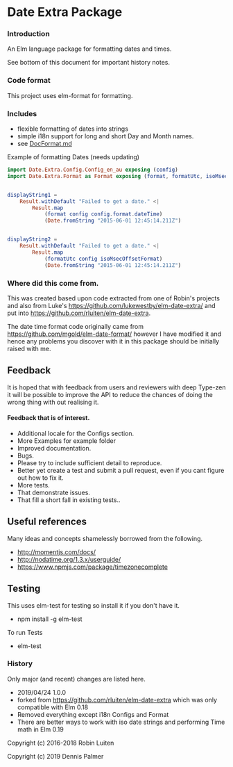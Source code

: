 # Date Extra Package

### Introduction

An Elm language package for formatting dates and times.

See bottom of this document for important history notes.

### Code format

This project uses elm-format for formatting.

### Includes
* flexible formatting of dates into strings
 * simple i18n support for long and short Day and Month names.
 * see [DocFormat.md](https://github.com/CoderDennis/elm-time-extra/blob/master/DocFormat.md)


Example of formatting Dates (needs updating)
```elm
import Date.Extra.Config.Config_en_au exposing (config)
import Date.Extra.Format as Format exposing (format, formatUtc, isoMsecOffsetFormat)


displayString1 =
    Result.withDefault "Failed to get a date." <|
        Result.map
            (format config config.format.dateTime)
            (Date.fromString "2015-06-01 12:45:14.211Z")


displayString2 =
    Result.withDefault "Failed to get a date." <|
        Result.map
            (formatUtc config isoMsecOffsetFormat)
            (Date.fromString "2015-06-01 12:45:14.211Z")
```

### Where did this come from.

This was created based upon code extracted from one of Robin's projects and also from Luke's https://github.com/lukewestby/elm-date-extra/ and put into  https://github.com/rluiten/elm-date-extra.

The date time format code originally came from
https://github.com/mgold/elm-date-format/ however I have modified it and hence any problems you discover with it in this package should be initially raised with me.


## Feedback

It is hoped that with feedback from users and reviewers with deep Type-zen it will be possible to improve the API to reduce the chances of doing the wrong thing with out realising it.

#### Feedback that is of interest.

* Additional locale for the Configs section.
* More Examples for example folder
* Improved documentation.
* Bugs.
 * Please try to include sufficient detail to reproduce.
 * Better yet create a test and submit a pull request, even if you cant figure out how to fix it.
* More tests.
 * That demonstrate issues.
 * That fill a short fall in existing tests..



## Useful references

Many ideas and concepts shamelessly borrowed from the following.

* http://momentjs.com/docs/
* http://nodatime.org/1.3.x/userguide/
* https://www.npmjs.com/package/timezonecomplete

## Testing

This uses elm-test for testing so install it if you don't have it.

* npm install -g elm-test

To run Tests

* elm-test

### History

Only major (and recent) changes are listed here.

* 2019/04/24 1.0.0
 * forked from https://github.com/rluiten/elm-date-extra which was only compatible with Elm 0.18
 * Removed everything except i18n Configs and Format
 * There are better ways to work with iso date strings and performing Time math in Elm 0.19


Copyright (c) 2016-2018 Robin Luiten

Copyright (c) 2019 Dennis Palmer
